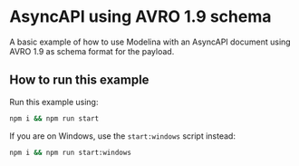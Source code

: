 # AsyncAPI using AVRO 1.9 schema

A basic example of how to use Modelina with an AsyncAPI document using AVRO 1.9 as schema format for the payload.

## How to run this example

Run this example using:

```sh
npm i && npm run start
```

If you are on Windows, use the `start:windows` script instead:

```sh
npm i && npm run start:windows
```

